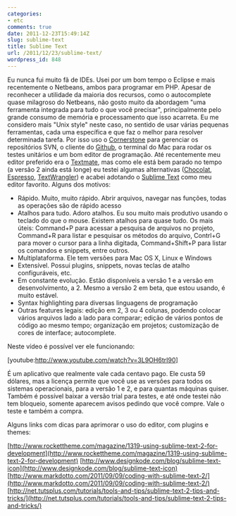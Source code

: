 ```yaml
---
categories:
- etc
comments: true
date: 2011-12-23T15:49:14Z
slug: sublime-text
title: Sublime Text
url: /2011/12/23/sublime-text/
wordpress_id: 848
---
```


Eu nunca fui muito fã de IDEs. 
Usei por um bom tempo o Eclipse e mais recentemente o Netbeans, ambos para programar em PHP. Apesar de reconhecer a utilidade da maioria dos recursos, como o autocomplete quase milagroso do Netbeans, não gosto muito da abordagem "uma ferramenta integrada para tudo o que você precisar", principalmente pelo grande consumo de memória e processamento que isso acarreta. Eu me considero mais "Unix style" neste caso, no sentido de usar várias pequenas ferramentas, cada uma específica e que faz o melhor para resolver determinada tarefa. Por isso uso o [Cornerstone](http://www.zennaware.com/cornerstone/index.php) para gerenciar os repositórios SVN, o cliente do [Github](http://mac.github.com/), o terminal do Mac para rodar os testes unitários e um bom editor de programação. 
Até recentemente meu editor preferido era o [Textmate](http://macromates.com/), mas como ele está bem parado no tempo (a versão 2 ainda está longe) eu testei algumas alternativas ([Chocolat](http://chocolatapp.com/), [Espresso](http://macrabbit.com/espresso/), [TextWrangler](http://www.barebones.com/products/textwrangler/)) e acabei adotando o [Sublime Text](http://www.sublimetext.com/) como meu editor favorito. Alguns dos motivos:
  

- Rápido. Muito, muito rápido. Abrir arquivos, navegar nas funções, todas as operações são de rápido acesso
- Atalhos para tudo. Adoro atalhos. Eu sou muito mais produtivo usando o teclado do que o mouse. Existem atalhos para quase tudo. Os mais úteis: Command+P para acessar a pesquisa de arquivos no projeto, Command+R para listar e pesquisar os métodos do arquivo, Contrl+G para mover o cursor para a linha digitada, Command+Shift+P para listar os comandos e snippets, entre outros.
- Multiplataforma. Ele tem versões para Mac OS X, Linux e Windows
- Extensível. Possui plugins, snippets, novas teclas de atalho configuráveis, etc.  
- Em constante evolução. Estão disponíveis a versão 1 e a versão em desenvolvimento, a 2. Mesmo a versão 2 em beta, que estou usando, é muito estável.
- Syntax highlighting para diversas linguagens de programação
- Outras features legais: edição em 2, 3 ou 4 colunas, podendo colocar vários arquivos lado a lado para comparar; edição de vários pontos de código ao mesmo tempo; organização em projetos; customização de cores de interface; autocomplete.

Neste vídeo é possível ver ele funcionando:

[youtube:http://www.youtube.com/watch?v=3L9OH6trI90]
  

É um aplicativo que realmente vale cada centavo pago. Ele custa 59 dólares, mas a licença permite que você use as versões para todos os sistemas operacionais, para a versão 1 e 2, e para quantas máquinas quiser. Também é possível baixar a versão trial para testes, e até onde testei não tem bloqueio, somente aparecem avisos pedindo que você compre. 
Vale o teste e também a compra.

Alguns links com dicas para aprimorar o uso do editor, com plugins e themes:

[http://www.rockettheme.com/magazine/1319-using-sublime-text-2-for-development](http://www.rockettheme.com/magazine/1319-using-sublime-text-2-for-development)
[http://www.designkode.com/blog/sublime-text-icon](http://www.designkode.com/blog/sublime-text-icon)
[http://www.markdotto.com/2011/09/09/coding-with-sublime-text-2/](http://www.markdotto.com/2011/09/09/coding-with-sublime-text-2/)
[http://net.tutsplus.com/tutorials/tools-and-tips/sublime-text-2-tips-and-tricks/](http://net.tutsplus.com/tutorials/tools-and-tips/sublime-text-2-tips-and-tricks/)

